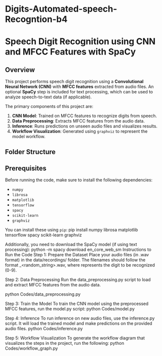 # Digits-Automated-speech-Recogntion-b4
# Speech Digit Recognition using CNN and MFCC Features with SpaCy

## Overview

This project performs speech digit recognition using a **Convolutional Neural Network (CNN)** with **MFCC features** extracted from audio files. An optional **SpaCy** step is included for text processing, which can be used to analyze speech-to-text data (if applicable).

The primary components of this project are:
1. **CNN Model**: Trained on MFCC features to recognize digits from speech.
2. **Data Preprocessing**: Extracts MFCC features from the audio data.
3. **Inference**: Runs predictions on unseen audio files and visualizes results.
4. **Workflow Visualization**: Generated using `graphviz` to represent the model workflow.

## Folder Structure


## Prerequisites

Before running the code, make sure to install the following dependencies:

- `numpy`
- `librosa`
- `matplotlib`
- `tensorflow`
- `spacy`
- `scikit-learn`
- `graphviz`
  
You can install these using `pip`:
pip install numpy librosa matplotlib tensorflow spacy scikit-learn graphviz

Additionally, you need to download the SpaCy model (if using text processing):
python -m spacy download en_core_web_sm
Instructions to Run the Code
Step 1: Prepare the Dataset
Place your audio files (in .wav format) in the data/recordings/ folder. The filenames should follow the format <digit>_<random_string>.wav, where <digit> represents the digit to be recognized (0-9).

Step 2: Data Preprocessing
Run the data_preprocessing.py script to load and extract MFCC features from the audio data.


python Codes/data_preprocessing.py

Step 3: Train the Model
To train the CNN model using the preprocessed MFCC features, run the model.py script:
python Codes/model.py


Step 4: Inference
To run inference on new audio files, use the inference.py script. It will load the trained model and make predictions on the provided audio files.
python Codes/inference.py

Step 5: Workflow Visualization
To generate the workflow diagram that visualizes the steps in the project, run the following:
python Codes/workflow_graph.py

